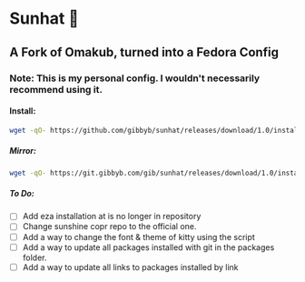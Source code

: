 # Sunhat 👒

## A Fork of Omakub, turned into a Fedora Config

### Note: This is my personal config. I wouldn't necessarily recommend using it.

#### Install:
```bash
wget -qO- https://github.com/gibbyb/sunhat/releases/download/1.0/install.sh | bash
```
##### Mirror:
```bash
wget -qO- https://git.gibbyb.com/gib/sunhat/releases/download/1.0/install.sh | bash
```

##### To Do:

- [ ] Add eza installation at is no longer in repository
- [ ] Change sunshine copr repo to the official one.
- [ ] Add a way to change the font & theme of kitty using the script
- [ ] Add a way to update all packages installed with git in the packages folder.
- [ ] Add a way to update all links to packages installed by link
